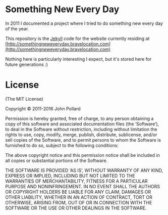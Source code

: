 # Something New Every Day #

In 2011 I documented a project where I tried to do something new every day of the year.

This repository is the [Jekyll](http://jekyllrb.com) code for the website currently residing at [http://somethingneweveryday.bravelocation.com](http://somethingneweveryday.bravelocation.com)

Nothing here is particularly interesting I expect, but it's stored here for future generations :)

# License #

(The MIT License)

Copyright © 2011-2016 John Pollard

Permission is hereby granted, free of charge, to any person obtaining a copy of this software and associated documentation files (the ‘Software’), to deal in the Software without restriction, including without limitation the rights to use, copy, modify, merge, publish, distribute, sublicense, and/or sell copies of the Software, and to permit persons to whom the Software is furnished to do so, subject to the following conditions:

The above copyright notice and this permission notice shall be included in all copies or substantial portions of the Software.

THE SOFTWARE IS PROVIDED ‘AS IS’, WITHOUT WARRANTY OF ANY KIND, EXPRESS OR IMPLIED, INCLUDING BUT NOT LIMITED TO THE WARRANTIES OF MERCHANTABILITY, FITNESS FOR A PARTICULAR PURPOSE AND NONINFRINGEMENT. IN NO EVENT SHALL THE AUTHORS OR COPYRIGHT HOLDERS BE LIABLE FOR ANY CLAIM, DAMAGES OR OTHER LIABILITY, WHETHER IN AN ACTION OF CONTRACT, TORT OR OTHERWISE, ARISING FROM, OUT OF OR IN CONNECTION WITH THE SOFTWARE OR THE USE OR OTHER DEALINGS IN THE SOFTWARE.